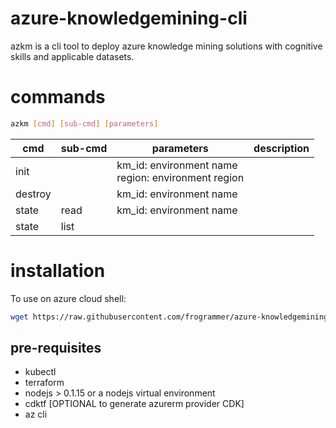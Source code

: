 # azure-knowledgemining-cli
azkm is a cli tool to deploy azure knowledge mining solutions with cognitive skills and applicable datasets.

 # commands
```bash
azkm [cmd] [sub-cmd] [parameters]

```
|cmd|sub-cmd|parameters|description|
|---|---|---|---|
|init||km_id: environment name</br>region: environment region||
|destroy||km_id: environment name||
|state|read|km_id: environment name||
|state|list|||

# installation
To use on azure cloud shell:
```bash
wget https://raw.githubusercontent.com/frogrammer/azure-knowledgemining-cli/main/cloudshell-install.sh && . cloudshell-install.sh
```
## pre-requisites
 - kubectl 
 - terraform
 - nodejs > 0.1.15 or a nodejs virtual environment
 - cdktf [OPTIONAL to generate azurerm provider CDK]
 - az cli